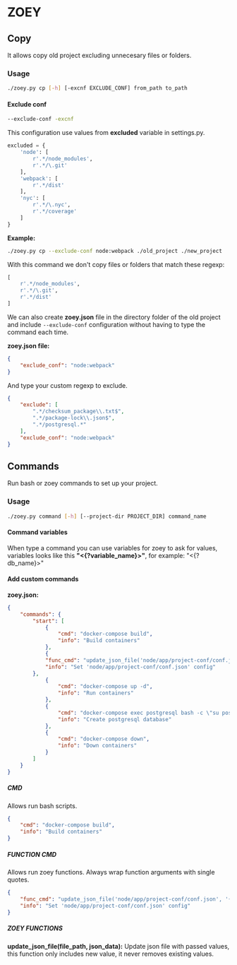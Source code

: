 # ZOEY
## Copy
It allows copy old project excluding unnecesary files or folders.

### Usage
```bash
./zoey.py cp [-h] [-excnf EXCLUDE_CONF] from_path to_path
```

#### Exclude conf
```bash
--exclude-conf -excnf
```
This configuration use values from **excluded** variable in settings.py.

```python
excluded = {
	'node': [ 
		r'.*/node_modules',
		r'.*/\.git'
	],
	'webpack': [ 
		r'.*/dist'
	],
	'nyc': [
		r'.*/\.nyc',
		r'.*/coverage'
	]
}
```

**Example:**
```bash
./zoey.py cp --exclude-conf node:webpack ./old_project ./new_project
```

With this command we don't copy files or folders that match these regexp:

```python
[
	r'.*/node_modules',
	r'.*/\.git',
	r'.*/dist'
]
```

We can also create **zoey.json** file in the directory folder of the old project and include `--exclude-conf` configuration without having to type the command each time.

**zoey.json file:**
```json
{
    "exclude_conf": "node:webpack"
}
```

And type your custom regexp to exclude.
```json
{
    "exclude": [
        ".*/checksum_package\\.txt$",
        ".*/package-lock\\.json$",
        ".*/postgresql.*"
    ],
    "exclude_conf": "node:webpack"
}
```

## Commands
Run bash or zoey commands to set up your project.

### Usage
```bash
./zoey.py command [-h] [--project-dir PROJECT_DIR] command_name
```

#### Command variables
When type a command you can use variables for zoey to ask for values, variables looks like this **"<{?variable_name}>"**, for example: "<{?db_name}>"

#### Add custom commands
**zoey.json:**
```json
{
    "commands": {
    	"start": [
    		{
    			"cmd": "docker-compose build",
    			"info": "Build containers"
    		},
    		{
			"func_cmd": "update_json_file('node/app/project-conf/conf.json', '{ \"database\": { \"database\": \"<{?db_name}>\" } }');",
			"info": "Set 'node/app/project-conf/conf.json' config"
		},
    		{
    			"cmd": "docker-compose up -d",
    			"info": "Run containers"
    		},
    		{
    			"cmd": "docker-compose exec postgresql bash -c \"su postgres -c 'createdb <{?db_name}>'\"",
    			"info": "Create postgresql database"
    		},
    		{
    			"cmd": "docker-compose down",
    			"info": "Down containers"
    		}
    	]
    }
}

```

##### CMD
Allows run bash scripts.

```json
{
	"cmd": "docker-compose build",
	"info": "Build containers"
}
```

##### FUNCTION CMD
Allows run zoey functions. Always wrap function arguments with single quotes.

```json
{
	"func_cmd": "update_json_file('node/app/project-conf/conf.json', '{ \"database\": { \"database\": \"<{?db_name}>\" } }');",
	"info": "Set 'node/app/project-conf/conf.json' config"
}
```

##### ZOEY FUNCTIONS

**update_json_file(file_path, json_data):** Update json file with passed values, this function only includes new value, it never removes existing values.
